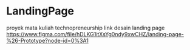 # LandingPage
proyek mata kuliah technopreneurship
link desain landing page  https://www.figma.com/file/hDLKG1itXsYg0ndy9xwCHZ/landing-page-%26-Prototype?node-id=0%3A1
